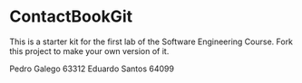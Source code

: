 # ContactBookGit
This is a starter kit for the first lab of the Software Engineering Course.
Fork this project to make your own version of it.

Pedro Galego 63312
Eduardo Santos 64099
